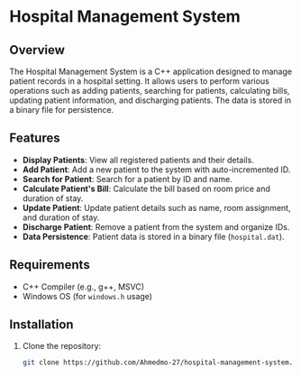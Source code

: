 # Hospital Management System

## Overview
The Hospital Management System is a C++ application designed to manage patient records in a hospital setting. It allows users to perform various operations such as adding patients, searching for patients, calculating bills, updating patient information, and discharging patients. The data is stored in a binary file for persistence.

## Features
- **Display Patients**: View all registered patients and their details.
- **Add Patient**: Add a new patient to the system with auto-incremented ID.
- **Search for Patient**: Search for a patient by ID and name.
- **Calculate Patient's Bill**: Calculate the bill based on room price and duration of stay.
- **Update Patient**: Update patient details such as name, room assignment, and duration of stay.
- **Discharge Patient**: Remove a patient from the system and organize IDs.
- **Data Persistence**: Patient data is stored in a binary file (`hospital.dat`).

## Requirements
- C++ Compiler (e.g., g++, MSVC)
- Windows OS (for `windows.h` usage)

## Installation
1. Clone the repository:
   ```bash
   git clone https://github.com/Ahmedmo-27/hospital-management-system.git
